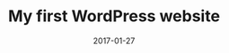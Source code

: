 ---
title: "My first WordPress website"
url: "https://medium.com/@lukapeharda/my-first-wordpress-website-9a1387402015"
date: "2017-01-27"
excerpt: "T'was the summer of 2009. when I got approached to create a WordPress based website for a small company. That ended up being my first WordPress project."
---